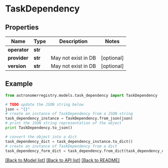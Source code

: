 # TaskDependency


## Properties
Name | Type | Description | Notes
------------ | ------------- | ------------- | -------------
**operator** | **str** |  | 
**provider** | **str** | May not exist in DB | [optional] 
**version** | **str** | May not exist in DB | [optional] 

## Example

```python
from astronomerregistry.models.task_dependency import TaskDependency

# TODO update the JSON string below
json = "{}"
# create an instance of TaskDependency from a JSON string
task_dependency_instance = TaskDependency.from_json(json)
# print the JSON string representation of the object
print TaskDependency.to_json()

# convert the object into a dict
task_dependency_dict = task_dependency_instance.to_dict()
# create an instance of TaskDependency from a dict
task_dependency_form_dict = task_dependency.from_dict(task_dependency_dict)
```
[[Back to Model list]](../README.md#documentation-for-models) [[Back to API list]](../README.md#documentation-for-api-endpoints) [[Back to README]](../README.md)


